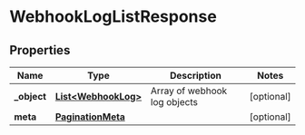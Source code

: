 

# WebhookLogListResponse

## Properties

Name | Type | Description | Notes
------------ | ------------- | ------------- | -------------
**_object** | [**List&lt;WebhookLog&gt;**](WebhookLog.md) | Array of webhook log objects |  [optional]
**meta** | [**PaginationMeta**](PaginationMeta.md) |  |  [optional]



